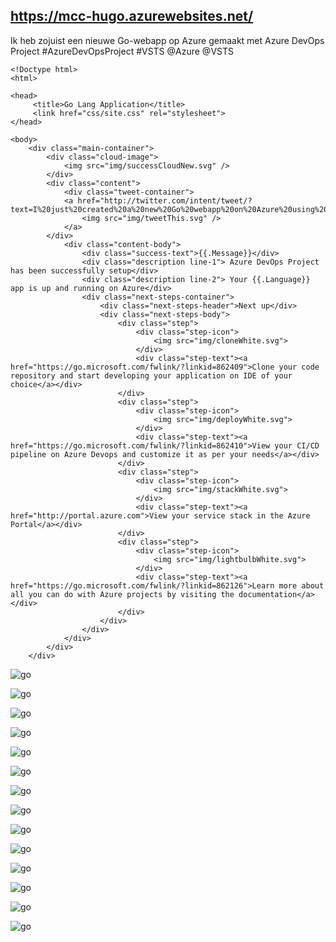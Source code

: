 ## https://mcc-hugo.azurewebsites.net/

Ik heb zojuist een nieuwe Go-webapp op Azure gemaakt met Azure DevOps Project #AzureDevOpsProject #VSTS @Azure @VSTS

````
<!Doctype html>
<html>

<head>
     <title>Go Lang Application</title>
	 <link href="css/site.css" rel="stylesheet">
</head>

<body>
    <div class="main-container">
        <div class="cloud-image">
            <img src="img/successCloudNew.svg" />
        </div>
        <div class="content">
            <div class="tweet-container">
            <a href="http://twitter.com/intent/tweet/?text=I%20just%20created%20a%20new%20Go%20webapp%20on%20Azure%20using%20Azure%20DevOps%20Project&hashtags=AzureDevOpsProject%2CVSTS%20%40Azure%20%40VSTS">
                <img src="img/tweetThis.svg" />
            </a>            
        </div>
            <div class="content-body">
                <div class="success-text">{{.Message}}</div>
                <div class="description line-1"> Azure DevOps Project has been successfully setup</div>
                <div class="description line-2"> Your {{.Language}} app is up and running on Azure</div>
                <div class="next-steps-container">
                    <div class="next-steps-header">Next up</div>
                    <div class="next-steps-body">
                        <div class="step">
                            <div class="step-icon">
                                <img src="img/cloneWhite.svg">
                            </div>
                            <div class="step-text"><a href="https://go.microsoft.com/fwlink/?linkid=862409">Clone your code repository and start developing your application on IDE of your choice</a></div>
                        </div>
                        <div class="step">
                            <div class="step-icon">
                                <img src="img/deployWhite.svg">
                            </div>
                            <div class="step-text"><a href="https://go.microsoft.com/fwlink/?linkid=862410">View your CI/CD pipeline on Azure Devops and customize it as per your needs</a></div>
                        </div>
                        <div class="step">
                            <div class="step-icon">
                                <img src="img/stackWhite.svg">
                            </div>
                            <div class="step-text"><a href="http://portal.azure.com">View your service stack in the Azure Portal</a></div>
                        </div>
                        <div class="step">
                            <div class="step-icon">
                                <img src="img/lightbulbWhite.svg">
                            </div>
                            <div class="step-text"><a href="https://go.microsoft.com/fwlink/?linkid=862126">Learn more about all you can do with Azure projects by visiting the documentation</a></div>
                        </div>
                    </div>
                </div>
            </div>
        </div>
    </div>

````

![go](https://github.com/ezahr/fail-fast-and-cheap/blob/master/pictures/mcc-hugo_azurewebsites_com.png)

![go](https://github.com/ezahr/fail-fast-and-cheap/blob/master/pictures/mcc-hugo00.png)

![go](https://github.com/ezahr/fail-fast-and-cheap/blob/master/pictures/mcc-hugo01.png)

![go](https://github.com/ezahr/fail-fast-and-cheap/blob/master/pictures/mcc-hugo02.png)

![go](https://github.com/ezahr/fail-fast-and-cheap/blob/master/pictures/mcc-hugo03.png)

![go](https://github.com/ezahr/fail-fast-and-cheap/blob/master/pictures/mcc-hugo04.png)

![go](https://github.com/ezahr/fail-fast-and-cheap/blob/master/pictures/mcc-hugo05.png)

![go](https://github.com/ezahr/fail-fast-and-cheap/blob/master/pictures/mcc-hugo06.png)

![go](https://github.com/ezahr/fail-fast-and-cheap/blob/master/pictures/mcc-hugo07.png)

![go](https://github.com/ezahr/fail-fast-and-cheap/blob/master/pictures/mcc-hugo08.png)

![go](https://github.com/ezahr/fail-fast-and-cheap/blob/master/pictures/mcc-hugo09.png)

![go](https://github.com/ezahr/fail-fast-and-cheap/blob/master/pictures/mcc-hugo10.png)

![go](https://github.com/ezahr/fail-fast-and-cheap/blob/master/pictures/mcc-hugo11.png)

![go](https://github.com/ezahr/fail-fast-and-cheap/blob/master/pictures/mcc-hugo12.png)


